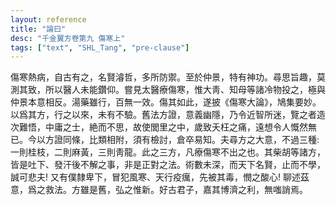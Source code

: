 ```yaml
---
layout: reference
title: "論曰"
desc: "千金翼方卷第九 傷寒上"
tags: ["text", "SHL_Tang", "pre-clause"]
---
```



傷寒熱病，自古有之，名賢濬哲，多所防禦。至於仲景，特有神功。尋思旨趣，莫測其致，所以醫人未能鑽仰。嘗見太醫療傷寒，惟大靑、知母等諸冷物投之，極與仲景本意相反。湯藥雖行，百無一效。傷其如此，遂披《傷寒大論》，鳩集要妙。以爲其方，行之以來，未有不驗。舊法方證，意義幽隱，乃令近智所迷，覽之者造次難悟，中庸之士，絶而不思，故使閭里之中，歲致夭枉之痛，遠想令人慨然無已。今以方證同條，比類相附，須有檢討，倉卒易知。夫尋方之大意，不過三種:一則桂枝，二則麻黃，三則靑龍。此之三方，凡療傷寒不出之也。其柴胡等諸方，皆是吐下、發汗後不解之事，非是正對之法。術數未深，而天下名賢，止而不學，誠可悲夫! 又有僕隸卑下，冒犯風寒、天行疫癘，先被其毒，憫之酸心! 聊述茲意，爲之救法。方雖是舊，弘之惟新。好古君子，嘉其博濟之利，無嗤誚焉。

